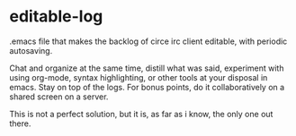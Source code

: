 # editable-log
.emacs file that makes the backlog of circe irc client editable, with periodic autosaving.

Chat and organize at the same time, distill what was said, experiment with using org-mode, syntax highlighting, or other tools at your disposal in emacs. Stay on top of the logs. For bonus points, do it collaboratively on a shared screen on a server. 

This is not a perfect solution, but it is, as far as i know, the only one out there.
